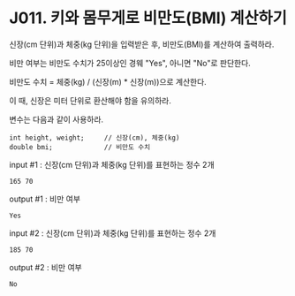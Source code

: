 # J011. 키와 몸무게로 비만도(BMI) 계산하기 
신장(cm 단위)과 체중(kg 단위)을 입력받은 후, 비만도(BMI)를 계산하여 출력하라.

비만 여부는 비만도 수치가 25이상인 경웨 "Yes", 아니면 "No"로 판단한다.

비만도 수치 = 체중(kg) / (신장(m) * 신장(m))으로 계산한다.

이 때, 신장은 미터 단위로 환산해야 함을 유의하라.


변수는 다음과 같이 사용하라.
```
int height, weight;     // 신장(cm), 체중(kg)
double bmi;             // 비만도 수치
```

input #1 : 신장(cm 단위)과 체중(kg 단위)를 표현하는 정수 2개
```
165 70
```
output #1 : 비만 여부
```
Yes
```

input #2 : 신장(cm 단위)과 체중(kg 단위)를 표현하는 정수 2개
```
185 70
```
output #2 : 비만 여부
```
No
```